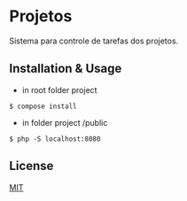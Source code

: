 # Projetos

Sistema para controle de tarefas dos projetos.

## Installation & Usage

* in root folder project

`$ compose install`

* in folder project /public

`$ php -S localhost:8080`

## License
[MIT](https://choosealicense.com/licenses/mit/)
